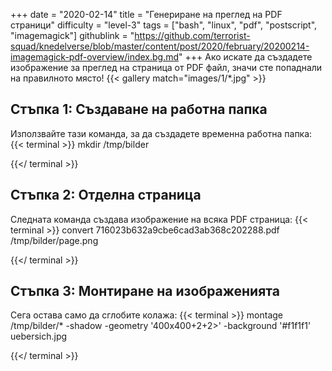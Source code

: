 +++
date = "2020-02-14"
title = "Генериране на преглед на PDF страници"
difficulty = "level-3"
tags = ["bash", "linux", "pdf", "postscript", "imagemagick"]
githublink = "https://github.com/terrorist-squad/knedelverse/blob/master/content/post/2020/february/20200214-imagemagick-pdf-overview/index.bg.md"
+++
Ако искате да създадете изображение за преглед на страница от PDF файл, значи сте попаднали на правилното място!
{{< gallery match="images/1/*.jpg" >}}

## Стъпка 1: Създаване на работна папка
Използвайте тази команда, за да създадете временна работна папка:
{{< terminal >}}
mkdir /tmp/bilder

{{</ terminal >}}

## Стъпка 2: Отделна страница
Следната команда създава изображение на всяка PDF страница:
{{< terminal >}}
convert 716023b632a9cbe6cad3ab368c202288.pdf /tmp/bilder/page.png

{{</ terminal >}}

## Стъпка 3: Монтиране на изображенията
Сега остава само да сглобите колажа:
{{< terminal >}}
montage /tmp/bilder/* -shadow -geometry '400x400+2+2>' -background '#f1f1f1' uebersich.jpg

{{</ terminal >}}
